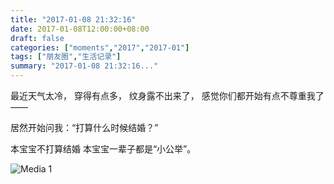 ```yaml
---
title: "2017-01-08 21:32:16"
date: 2017-01-08T12:00:00+08:00
draft: false
categories: ["moments","2017","2017-01"]
tags: ["朋友圈","生活记录"]
summary: "2017-01-08 21:32:16..."
---
```


最近天气太冷，
穿得有点多，
纹身露不出来了，
感觉你们都开始有点不尊重我了——

居然开始问我：“打算什么时候结婚？”

本宝宝不打算结婚
本宝宝一辈子都是“小公举”。

![Media 1](/Moments/photos/2017-01-08/201701082132160.jpg)

